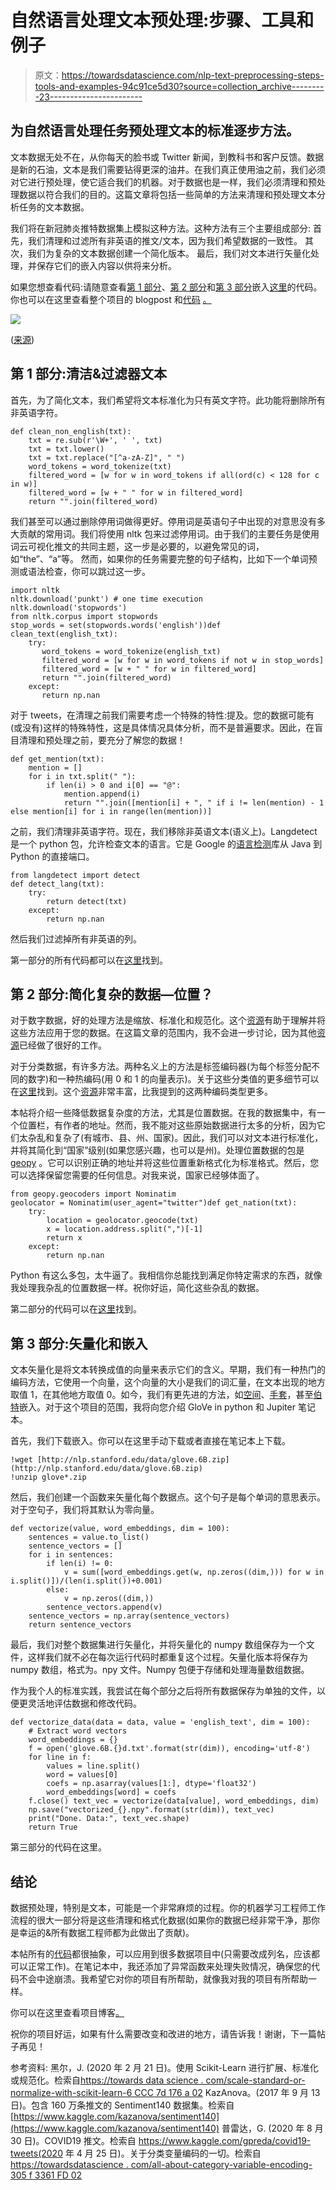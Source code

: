 # 自然语言处理文本预处理:步骤、工具和例子

> 原文：<https://towardsdatascience.com/nlp-text-preprocessing-steps-tools-and-examples-94c91ce5d30?source=collection_archive---------23----------------------->

## 为自然语言处理任务预处理文本的标准逐步方法。

文本数据无处不在，从你每天的脸书或 Twitter 新闻，到教科书和客户反馈。数据是新的石油，文本是我们需要钻得更深的油井。在我们真正使用油之前，我们必须对它进行预处理，使它适合我们的机器。对于数据也是一样，我们必须清理和预处理数据以符合我们的目的。这篇文章将包括一些简单的方法来清理和预处理文本分析任务的文本数据。

我们将在新冠肺炎推特数据集上模拟这种方法。这种方法有三个主要组成部分:
首先，我们清理和过滤所有非英语的推文/文本，因为我们希望数据的一致性。
其次，我们为复杂的文本数据创建一个简化版本。
最后，我们对文本进行矢量化处理，并保存它们的嵌入内容以供将来分析。

如果您想查看代码:请随意查看[第 1 部分](https://github.com/viethoangtranduong/covid19-tweets/blob/master/1.1.%20clean%20%26%20filter%20english%20tweets.ipynb)、[第 2 部分](https://github.com/viethoangtranduong/covid19-tweets/blob/master/1.2.%20clean%20text%2C%20tags%20%26%20date.ipynb)和[第 3 部分](https://github.com/viethoangtranduong/covid19-tweets/blob/master/1.3.%20clean%20%26%20get_embeddings.ipynb)嵌入[这里](https://github.com/viethoangtranduong/covid19-tweets)的代码。你也可以在这里查看整个项目的 blogpost 和[代码](https://github.com/viethoangtranduong/covid19-tweets) [。](https://github.com/viethoangtranduong/covid19-tweets)

![](img/3819a74b37630bf9512b72936187297e.png)

([来源](https://pixabay.com/illustrations/personal-data-data-click-3914806/))

## **第 1 部分:清洁&过滤器文本**

首先，为了简化文本，我们希望将文本标准化为只有英文字符。此功能将删除所有非英语字符。

```
def clean_non_english(txt):
    txt = re.sub(r'\W+', ' ', txt)
    txt = txt.lower()
    txt = txt.replace("[^a-zA-Z]", " ")
    word_tokens = word_tokenize(txt)
    filtered_word = [w for w in word_tokens if all(ord(c) < 128 for c in w)]
    filtered_word = [w + " " for w in filtered_word]
    return "".join(filtered_word)
```

我们甚至可以通过删除停用词做得更好。停用词是英语句子中出现的对意思没有多大贡献的常用词。我们将使用 nltk 包来过滤停用词。由于我们的主要任务是使用词云可视化推文的共同主题，这一步是必要的，以避免常见的词，如“the”、“a”等。
然而，如果你的任务需要完整的句子结构，比如下一个单词预测或语法检查，你可以跳过这一步。

```
import nltk
nltk.download('punkt') # one time execution
nltk.download('stopwords')
from nltk.corpus import stopwords
stop_words = set(stopwords.words('english'))def clean_text(english_txt):
    try:
       word_tokens = word_tokenize(english_txt)
       filtered_word = [w for w in word_tokens if not w in stop_words]
       filtered_word = [w + " " for w in filtered_word]
       return "".join(filtered_word)
    except:
       return np.nan
```

对于 tweets，在清理之前我们需要考虑一个特殊的特性:提及。您的数据可能有(或没有)这样的特殊特性，这是具体情况具体分析，而不是普遍要求。因此，在盲目清理和预处理之前，要充分了解您的数据！

```
def get_mention(txt):
    mention = []
    for i in txt.split(" "):
        if len(i) > 0 and i[0] == "@":
            mention.append(i)
            return "".join([mention[i] + ", " if i != len(mention) - 1 else mention[i] for i in range(len(mention))]
```

之前，我们清理非英语字符。现在，我们移除非英语文本(语义上)。Langdetect 是一个 python 包，允许检查文本的语言。它是 Google 的[语言检测](https://code.google.com/archive/p/language-detection/)库从 Java 到 Python 的直接端口。

```
from langdetect import detect
def detect_lang(txt):
    try:
        return detect(txt)
    except:
        return np.nan
```

然后我们过滤掉所有非英语的列。

第一部分的所有代码都可以在[这里](https://github.com/viethoangtranduong/covid19-tweets/blob/master/1.1.%20clean%20%26%20filter%20english%20tweets.ipynb)找到。

## 第 2 部分:简化复杂的数据—位置？

对于数字数据，好的处理方法是缩放、标准化和规范化。这个[资源](/scale-standardize-or-normalize-with-scikit-learn-6ccc7d176a02)有助于理解并将这些方法应用于您的数据。在这篇文章的范围内，我不会进一步讨论，因为其他[资源](/scale-standardize-or-normalize-with-scikit-learn-6ccc7d176a02)已经做了很好的工作。

对于分类数据，有许多方法。两种名义上的方法是标签编码器(为每个标签分配不同的数字)和一种热编码(用 0 和 1 的向量表示)。关于这些分类值的更多细节可以在[这里](/all-about-categorical-variable-encoding-305f3361fd02)找到。这个[资源](/all-about-categorical-variable-encoding-305f3361fd02)非常丰富，比我提到的这两种编码类型更多。

本帖将介绍一些降低数据复杂度的方法，尤其是位置数据。在我的数据集中，有一个位置栏，有作者的地址。然而，我不能对这些原始数据进行太多的分析，因为它们太杂乱和复杂了(有城市、县、州、国家)。因此，我们可以对文本进行标准化，并将其简化到“国家”级别(如果您感兴趣，也可以是州)。处理位置数据的包是 [geopy](https://pypi.org/project/geopy/) 。它可以识别正确的地址并将这些位置重新格式化为标准格式。然后，您可以选择保留您需要的任何信息。对我来说，国家已经够体面了。

```
from geopy.geocoders import Nominatim
geolocator = Nominatim(user_agent="twitter")def get_nation(txt):
    try:
        location = geolocator.geocode(txt)
        x = location.address.split(",")[-1]
        return x
    except:
        return np.nan
```

Python 有这么多包，太牛逼了。我相信你总能找到满足你特定需求的东西，就像我处理我杂乱的位置数据一样。祝你好运，简化这些杂乱的数据。

第二部分的代码可以在[这里](https://github.com/viethoangtranduong/covid19-tweets/blob/master/1.2.%20clean%20text%2C%20tags%20%26%20date.ipynb)找到。

## 第 3 部分:矢量化和嵌入

文本矢量化是将文本转换成值的向量来表示它们的含义。早期，我们有一种热门的编码方法，它使用一个向量，这个向量的大小是我们的词汇量，在文本出现的地方取值 1，在其他地方取值 0。如今，我们有更先进的方法，如[空间](https://spacy.io/usage/vectors-similarity)、[手套](https://nlp.stanford.edu/projects/glove/)，甚至[伯特](https://github.com/google-research/bert)嵌入。对于这个项目的范围，我将向您介绍 GloVe in python 和 Jupiter 笔记本。

首先，我们下载嵌入。你可以在这里手动下载或者直接在笔记本上下载。

```
!wget [http://nlp.stanford.edu/data/glove.6B.zip](http://nlp.stanford.edu/data/glove.6B.zip)
!unzip glove*.zip
```

然后，我们创建一个函数来矢量化每个数据点。这个句子是每个单词的意思表示。对于空句子，我们将其默认为零向量。

```
def vectorize(value, word_embeddings, dim = 100):
    sentences = value.to_list()
    sentence_vectors = []
    for i in sentences:
        if len(i) != 0:
            v = sum([word_embeddings.get(w, np.zeros((dim,))) for w in      i.split()])/(len(i.split())+0.001)
        else:
            v = np.zeros((dim,))
        sentence_vectors.append(v)
    sentence_vectors = np.array(sentence_vectors)
    return sentence_vectors
```

最后，我们对整个数据集进行矢量化，并将矢量化的 numpy 数组保存为一个文件，这样我们就不必在每次运行代码时都重复这个过程。矢量化版本将保存为 numpy 数组，格式为。npy 文件。Numpy 包便于存储和处理海量数组数据。

作为我个人的标准实践，我尝试在每个部分之后将所有数据保存为单独的文件，以便更灵活地评估数据和修改代码。

```
def vectorize_data(data = data, value = 'english_text', dim = 100):
    # Extract word vectors
    word_embeddings = {}
    f = open('glove.6B.{}d.txt'.format(str(dim)), encoding='utf-8')
    for line in f:
        values = line.split()
        word = values[0]
        coefs = np.asarray(values[1:], dtype='float32')
        word_embeddings[word] = coefs
    f.close() text_vec = vectorize(data[value], word_embeddings, dim)
    np.save("vectorized_{}.npy".format(str(dim)), text_vec)
    print("Done. Data:", text_vec.shape)
    return True
```

第三部分的代码在这里。

## 结论

数据预处理，特别是文本，可能是一个非常麻烦的过程。你的机器学习工程师工作流程的很大一部分将是这些清理和格式化数据(如果你的数据已经非常干净，那你是幸运的&所有数据工程师都为此做出了贡献)。

本帖所有的[代码](https://github.com/viethoangtranduong/covid19-tweets)都很抽象，可以应用到很多数据项目中(只需要改成列名，应该都可以正常工作)。在笔记本中，我还添加了异常函数来处理失败情况，确保您的代码不会中途崩溃。我希望它对你的项目有所帮助，就像我对我的项目有所帮助一样。

你可以在这里查看项目博客[。](https://github.com/viethoangtranduong/covid19-tweets)

祝你的项目好运，如果有什么需要改变和改进的地方，请告诉我！谢谢，下一篇帖子再见！

参考资料:
黑尔，J. (2020 年 2 月 21 日)。使用 Scikit-Learn 进行扩展、标准化或规范化。检索自[https://towards data science . com/scale-standard-or-normalize-with-scikit-learn-6 CCC 7d 176 a 02](/scale-standardize-or-normalize-with-scikit-learn-6ccc7d176a02)
KazAnova。(2017 年 9 月 13 日)。包含 160 万条推文的 Sentiment140 数据集。检索自[https://www.kaggle.com/kazanova/sentiment140](https://www.kaggle.com/kazanova/sentiment140)
普雷达，G. (2020 年 8 月 30 日)。COVID19 推文。检索自 https://www.kaggle.com/gpreda/covid19-tweets(2020 年 4 月 25 日)。关于分类变量编码的一切。检索自[https://towardsdatascience . com/all-about-category-variable-encoding-305 f 3361 FD 02](/all-about-categorical-variable-encoding-305f3361fd02)